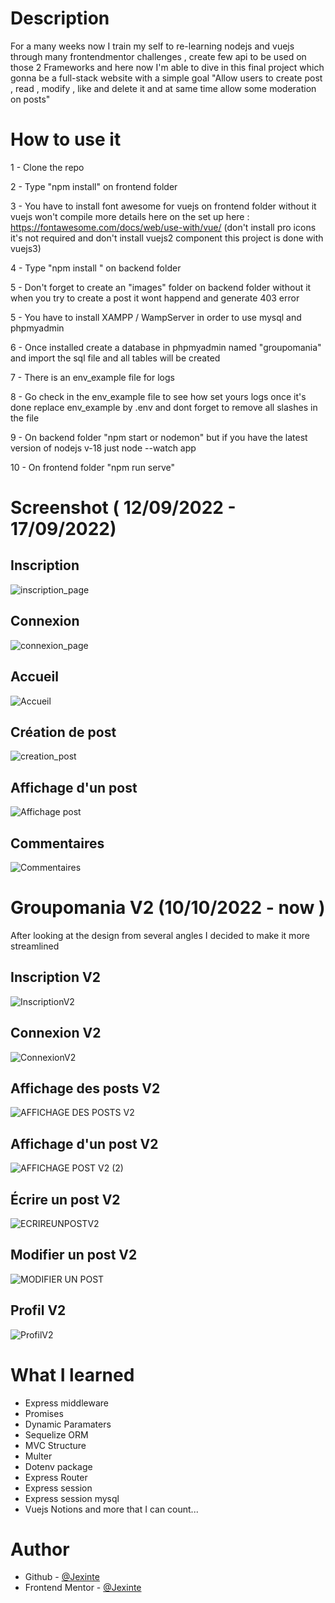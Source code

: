 # Description

For a many weeks now I train my self to re-learning nodejs and vuejs through many frontendmentor challenges , create few api to be used on those 2 Frameworks and here now I'm able to dive in this final project which gonna be a full-stack website with a simple goal "Allow users to create post , read , modify , like and delete it and at same time allow some moderation on posts"


# How to use it

 1 - Clone the repo

 2 - Type "npm install" on frontend folder
 
 3 - You have to install font awesome for vuejs on frontend folder without it vuejs won't compile more details here on the set up here : https://fontawesome.com/docs/web/use-with/vue/  (don't install pro icons it's not required and don't install vuejs2 component this project is done with vuejs3)

 4 - Type "npm install " on backend folder 
 
 5 - Don't forget to create an "images" folder on backend folder without it when you try to create a post it wont happend and generate 403 error

 5 - You have to install XAMPP / WampServer in order to use mysql and phpmyadmin

 6 - Once installed create a database in phpmyadmin named "groupomania" and import the sql file and all tables will be created 

 7 - There is an env_example file for logs 

 8 - Go check in the env_example file  to see how set yours logs once it's done replace env_example by .env and dont forget to remove all slashes in the file
  
 9 - On backend folder "npm start or nodemon" but if you have the latest version of nodejs v-18 just node --watch app 

 10 - On frontend folder "npm run serve"


# Screenshot ( 12/09/2022 - 17/09/2022)

## Inscription 
![inscription_page](https://user-images.githubusercontent.com/88725081/190871206-d7b4dd3f-a5ad-4c92-8b87-bdb14a312122.PNG)

## Connexion 
![connexion_page](https://user-images.githubusercontent.com/88725081/190871204-e93898d5-b051-44af-a11e-f2f5096e998d.PNG)

## Accueil
![Accueil](https://user-images.githubusercontent.com/88725081/191082151-68655e1d-e2e4-413d-8713-4c65b41c6933.png)


## Création de post
![creation_post](https://user-images.githubusercontent.com/88725081/190871354-56b35847-b768-4ed5-8862-789419eea229.PNG)

## Affichage d'un post
![Affichage post ](https://user-images.githubusercontent.com/88725081/191080561-13b2f27b-1fe7-473d-bcab-00518008611e.png)

## Commentaires
![Commentaires](https://user-images.githubusercontent.com/88725081/191080925-09888209-2e41-4b34-8a85-7701ff4a8afe.png)


# Groupomania V2 (10/10/2022 - now )

After looking at the design from several angles I decided to make it more streamlined

## Inscription V2 
![InscriptionV2](https://user-images.githubusercontent.com/88725081/194826398-d5f211a5-fd27-4108-a081-80313f55b710.PNG)

## Connexion V2
![ConnexionV2](https://user-images.githubusercontent.com/88725081/194826506-4934b957-1ba2-49dc-bc86-6da9ed684f60.png)

## Affichage des posts V2
![AFFICHAGE DES POSTS V2](https://user-images.githubusercontent.com/88725081/194826635-5d571fce-60d7-4bce-abf7-07d1a963cab7.png)

## Affichage d'un post V2
![AFFICHAGE POST V2 (2)](https://user-images.githubusercontent.com/88725081/194826686-9304750d-6b15-4a87-a5f0-0699baa5f1fb.png)

## Écrire un post V2
![ECRIREUNPOSTV2](https://user-images.githubusercontent.com/88725081/194826750-7294a5c9-5ff2-4047-9829-f2d4a4436b7c.png)


## Modifier un post V2
![MODIFIER UN POST](https://user-images.githubusercontent.com/88725081/194826798-688bbec1-b924-486d-a883-97e1b2866477.PNG)

## Profil V2

![ProfilV2](https://user-images.githubusercontent.com/88725081/194826929-5988d7e9-6ab7-4c9c-a77f-7abdcb6a153c.png)



# What I learned

 - Express middleware
 - Promises
 - Dynamic Paramaters
 - Sequelize ORM 
 - MVC Structure
 - Multer
 - Dotenv package
 - Express Router
 - Express session
 - Express session mysql
 - Vuejs Notions
  and more that I can count...

# Author

- Github - [@Jexinte](https://github.com/Jexinte)
- Frontend Mentor - [@Jexinte](https://www.frontendmentor.io/profile/Jexinte)

